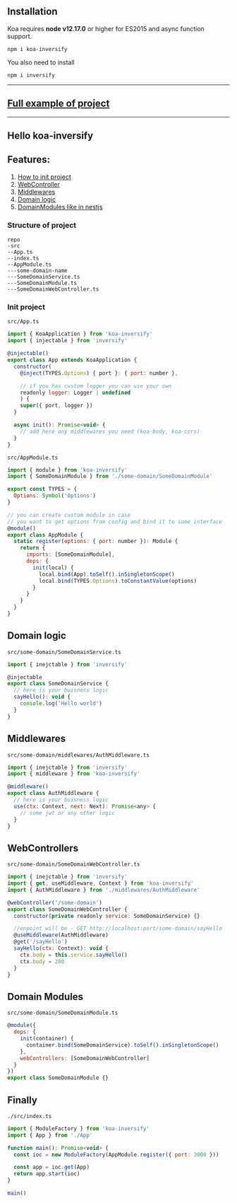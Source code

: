 ## Installation

Koa requires __node v12.17.0__ or higher for ES2015 and async function support.

```
npm i koa-inversify
```

You also need to install
```
npm i inversify
```
---
## [Full example of project](https://github.com/IgorHulyaschy/koa-inversify/tree/main/lib/example/src) 

---

## Hello koa-inversify

## Features:
1. [How to init project](https://github.com/IgorHulyaschy/koa-inversify#init-project)
2. [WebController](https://github.com/IgorHulyaschy/koa-inversify#webcontrollers)
3. [Middlewares](https://github.com/IgorHulyaschy/koa-inversify#middlewares)
5. [Domain logic](https://github.com/IgorHulyaschy/koa-inversify#domain-logic)
4. [DomainModules like in nestjs](https://github.com/IgorHulyaschy/koa-inversify#domain-modules)


### Structure of project

```
repo
-src
--App.ts
--index.ts
--AppModule.ts
---some-domain-name
---SomeDomainService.ts
---SomeDomainModule.ts
---SomeDomainWebController.ts
```

### Init project

`src/App.ts`

```js
import { KoaApplication } from 'koa-inversify'
import { injectable } from 'inversify'

@injectable()
export class App extends KoaApplication {
  constructor(
    @inject(TYPES.Options) { port }: { port: number }, 

    // if you has custom logger you can use your own
    readonly logger: Logger | undefined
    ) {
    super({ port, logger })
  }

  async init(): Promise<void> {
    // add here any middlewares you need (koa-body, koa-cors)
  }
}
```

`src/AppModule.ts`
```js
import { module } from 'koa-inversify'
import { SomeDomainModule } from './some-domain/SomeDomainModule'

export const TYPES = {
  Options: Symbol('Options')
}

// you can create custom module in case 
// you want to get options from config and bind it to some interface
@module()
export class AppModule {
  static register(options: { port: number }): Module {
    return {
      imports: [SomeDomainModule],
      deps: {
        init(local) {
          local.bind(App).toSelf().inSingletonScope()
          local.bind(TYPES.Options).toConstantValue(options)
        }
      }
    }
  }
}
```

## Domain logic 
`src/some-domain/SomeDomainService.ts`

```js
import { inejctable } from 'inversify'

@injectable
export class SomeDomainService {
  // here is your buisness logic
  sayHello(): void {
    console.log('Hello world')
  }
}
```

## Middlewares
`src/some-domain/middlewares/AuthMiddleware.ts`

```js
import { inejctable } from 'inversify'
import { middleware } from 'koa-inversify'

@middleware()
export class AuthMiddleware {
  // here is your buisness logic
  use(ctx: Context, next: Next): Promise<any> {
    // some jwt or any other logic
  }
}
```

## WebControllers
`src/some-domain/SomeDomainWebController.ts`

```js
import { inejctable } from 'inversify'
import { get, useMiddleware, Context } from 'koa-inversify'
import { AuthMiddleware } from './middlewares/AuthMiddleware'

@webController('/some-domain')
export class SomeDomainWebController {
  constructor(private readonly service: SomeDomainService) {}

  //enpoint will be - GET http://localhost:port/some-domain/sayHello
  @useMiddleware(AuthMiddleware)
  @get('/sayHello')
  sayHello(ctx: Context): void {
    ctx.body = this.service.sayHello()
    ctx.body = 200
  }
}
```
## Domain Modules
`src/some-domain/SomeDomainModule.ts`

```js
@module({
  deps: {
    init(container) {
      container.bind(SomeDomainService).toSelf().inSingletonScope()
    },
    webControllers: [SomeDomainWebController]
  }
})
export class SomeDomainModule {}
```

## Finally 
`./src/index.ts`

```js
import { ModuleFactory } from 'koa-inversify'
import { App } from './App'

function main(): Promise<void> {
  const ioc = new ModuleFactory(AppModule.register({ port: 3000 }))

  const app = ioc.get(App)
  return app.start(ioc)
}

main()
```
